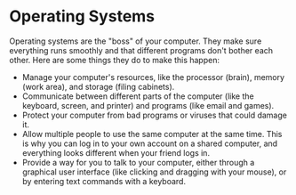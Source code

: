 # Operating Systems

Operating systems are the "boss" of your computer. They make sure everything runs smoothly and that different programs don't bother each other. Here are some things they do to make this happen:

- Manage your computer's resources, like the processor (brain), memory (work area), and storage (filing cabinets).
- Communicate between different parts of the computer (like the keyboard, screen, and printer) and programs (like email and games).
- Protect your computer from bad programs or viruses that could damage it.
- Allow multiple people to use the same computer at the same time. This is why you can log in to your own account on a shared computer, and everything looks different when your friend logs in.
- Provide a way for you to talk to your computer, either through a graphical user interface (like clicking and dragging with your mouse), or by entering text commands with a keyboard.
